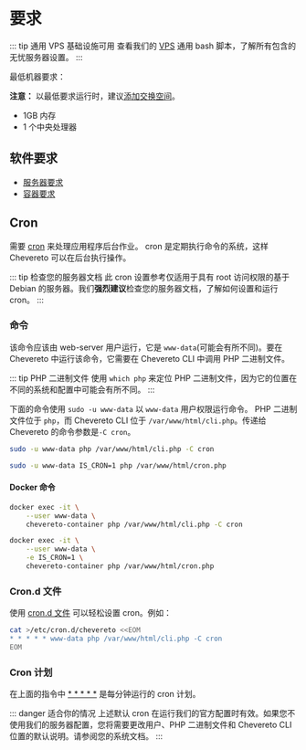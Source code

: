 # 要求

::: tip 通用 VPS 基础设施可用
查看我们的 [VPS](https://github.com/chevereto/vps) 通用 bash 脚本，了解所有包含的无忧服务器设置。
:::

最低机器要求：

**注意：** 以最低要求运行时，建议[添加交换空间](https://www.digitalocean.com/community/tutorials/how-to-add-swap-space-on-ubuntu-20-04)。

* 1GB 内存
* 1 个中央处理器

## 软件要求

* [服务器要求](../server/requirements.md)
* [容器要求](../container/requirements.md)

## Cron

需要 [cron](https://en.wikipedia.org/wiki/Cron) 来处理应用程序后台作业。 cron 是定期执行命令的系统，这样 Chevereto 可以在后台执行操作。

::: tip 检查您的服务器文档
此 cron 设置参考仅适用于具有 root 访问权限的基于 Debian 的服务器。我们**强烈建议**检查您的服务器文档，了解如何设置和运行 cron。
:::

### 命令

该命令应该由 web-server 用户运行，它是 `www-data`(可能会有所不同)。要在 Chevereto 中运行该命令，它需要在 Chevereto CLI 中调用 PHP 二进制文件。

::: tip PHP 二进制文件
使用 `which php` 来定位 PHP 二进制文件，因为它的位置在不同的系统和配置中可能会有所不同。
:::

下面的命令使用 `sudo -u www-data` 以 `www-data` 用户权限运行命令。 PHP 二进制文件位于 `php`，而 Chevereto CLI 位于 `/var/www/html/cli.php`。传递给 Chevereto 的命令参数是`-C cron`。

<CodeGroup>
<CodeGroupItem title="V3.20+">

```sh
sudo -u www-data php /var/www/html/cli.php -C cron
```

</CodeGroupItem>

<CodeGroupItem title="Older">

```sh
sudo -u www-data IS_CRON=1 php /var/www/html/cron.php
```

</CodeGroupItem>
</CodeGroup>

#### Docker 命令

<CodeGroup>
<CodeGroupItem title="V3.20+">

```sh
docker exec -it \
    --user www-data \
    chevereto-container php /var/www/html/cli.php -C cron
```

</CodeGroupItem>

<CodeGroupItem title="Older">

```sh
docker exec -it \
    --user www-data \
    -e IS_CRON=1 \
    chevereto-container php /var/www/html/cron.php
```

</CodeGroupItem>
</CodeGroup>

### Cron.d 文件

使用 [cron.d 文件](https://manpages.debian.org/stretch/cron/cron.8) 可以轻松设置 cron。例如：

```sh
cat >/etc/cron.d/chevereto <<EOM
* * * * * www-data php /var/www/html/cli.php -C cron
EOM
```

### Cron 计划

在上面的指令中 [* * * * *](https://crontab.guru/#*_*_*_*_*) 是每分钟运行的 cron 计划。

::: danger 适合你的情况
上述默认 cron 在运行我们的官方配置时有效。如果您不使用我们的服务器配置，您将需要更改用户、PHP 二进制文件和 Chevereto CLI 位置的默认说明。请参阅您的系统文档。
:::
